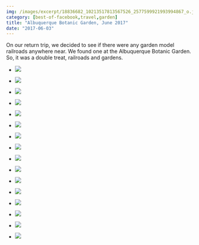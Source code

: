 ```yaml
---
img: /images/excerpt/18836682_10213517813567526_2577599921993994867_o.jpg
category: [best-of-facebook,travel,garden]
title: "Albuquerque Botanic Garden, June 2017"
date: "2017-06-03"
---
```


On our return trip, we decided to see if there were any garden model railroads anywhere near. We found one at the Albuquerque Botanic Garden. So, it was a double treat, railroads and gardens.

- ![](/images/18953440_10213517876769106_7221256107434337744_o.jpg)

- ![](/images/18815388_10213517866328845_9051011519854555264_o.jpg)

- ![](/images/18766633_10213517807927385_2588040685414016402_o-1024x755.jpg)

- ![](/images/18836991_10213517844088289_6526266177935774961_o.jpg)

- ![](/images/18836921_10213517833368021_8469853544362449204_o.jpg)

- ![](/images/18953271_10213517835448073_2494825124661559029_o.jpg)

- ![](/images/18836612_10213517828687904_4215694929061099027_o.jpg)

- ![](/images/18920831_10213517825967836_4174661864046462360_o.jpg)

- ![](/images/18814975_10213517824687804_6831648532391357062_o.jpg)

- ![](/images/18815361_10213517821527725_9144623720463329430_o.jpg)

- ![](/images/18891481_10213517821007712_5579634089522528440_o.jpg)

- ![](/images/18814954_10213517819407672_2366559181850993940_o.jpg)

- ![](/images/18921064_10213517815807582_3112909915393893010_o.jpg)

- ![](/images/18921032_10213517815767581_5995118507727545544_o.jpg)

- ![](/images/18880058_10213517814847558_3413988959861905106_o.jpg)

- ![](/images/18836682_10213517813567526_2577599921993994867_o.jpg)
